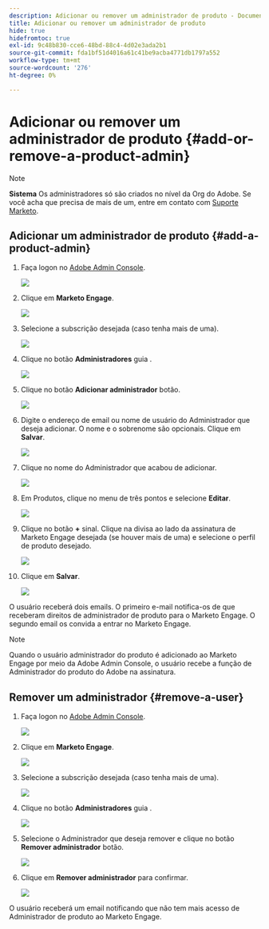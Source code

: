 ```yaml
---
description: Adicionar ou remover um administrador de produto - Documentos do Marketo - Documentação do produto
title: Adicionar ou remover um administrador de produto
hide: true
hidefromtoc: true
exl-id: 9c48b830-cce6-48bd-88c4-4d02e3ada2b1
source-git-commit: fda1bf51d4016a61c41be9acba4771db1797a552
workflow-type: tm+mt
source-wordcount: '276'
ht-degree: 0%

---
```


# Adicionar ou remover um administrador de produto {#add-or-remove-a-product-admin}

>[!NOTE]
>
>**Sistema** Os administradores só são criados no nível da Org do Adobe. Se você acha que precisa de mais de um, entre em contato com [Suporte Marketo](https://nation.marketo.com/t5/support/ct-p/Support).

## Adicionar um administrador de produto {#add-a-product-admin}

1. Faça logon no [Adobe Admin Console](https://adminconsole.adobe.com/).

   ![](assets/add-or-remove-a-product-admin-1.png)

1. Clique em **Marketo Engage**.

   ![](assets/add-or-remove-a-product-admin-2.png)

1. Selecione a subscrição desejada (caso tenha mais de uma).

   ![](assets/add-or-remove-a-product-admin-3.png)

1. Clique no botão **Administradores** guia .

   ![](assets/add-or-remove-a-product-admin-4.png)

1. Clique no botão **Adicionar administrador** botão.

   ![](assets/add-or-remove-a-product-admin-5.png)

1. Digite o endereço de email ou nome de usuário do Administrador que deseja adicionar. O nome e o sobrenome são opcionais. Clique em **Salvar**.

   ![](assets/add-or-remove-a-product-admin-6.png)

1. Clique no nome do Administrador que acabou de adicionar.

   ![](assets/add-or-remove-a-product-admin-7.png)

1. Em Produtos, clique no menu de três pontos e selecione **Editar**.

   ![](assets/add-or-remove-a-product-admin-8.png)

1. Clique no botão **+** sinal. Clique na divisa ao lado da assinatura de Marketo Engage desejada (se houver mais de uma) e selecione o perfil de produto desejado.

   ![](assets/add-or-remove-a-product-admin-9.png)

1. Clique em **Salvar**.

   ![](assets/add-or-remove-a-product-admin-10.png)

O usuário receberá dois emails. O primeiro e-mail notifica-os de que receberam direitos de administrador de produto para o Marketo Engage. O segundo email os convida a entrar no Marketo Engage.

>[!NOTE]
>
>Quando o usuário administrador do produto é adicionado ao Marketo Engage por meio da Adobe Admin Console, o usuário recebe a função de Administrador do produto do Adobe na assinatura.

## Remover um administrador {#remove-a-user}

1. Faça logon no [Adobe Admin Console](https://adminconsole.adobe.com/).

   ![](assets/add-or-remove-a-product-admin-11.png)

1. Clique em **Marketo Engage**.

   ![](assets/add-or-remove-a-product-admin-12.png)

1. Selecione a subscrição desejada (caso tenha mais de uma).

   ![](assets/add-or-remove-a-product-admin-13.png)

1. Clique no botão **Administradores** guia .

   ![](assets/add-or-remove-a-product-admin-14.png)

1. Selecione o Administrador que deseja remover e clique no botão **Remover administrador** botão.

   ![](assets/add-or-remove-a-product-admin-15.png)

1. Clique em **Remover administrador** para confirmar.

   ![](assets/add-or-remove-a-product-admin-16.png)

O usuário receberá um email notificando que não tem mais acesso de Administrador de produto ao Marketo Engage.
